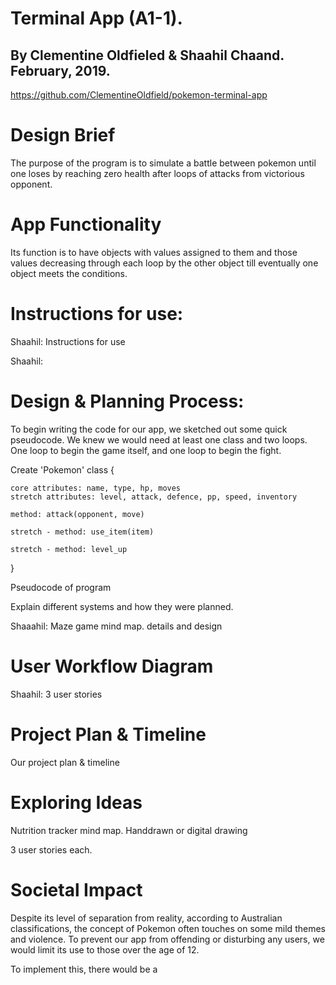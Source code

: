 Terminal App (A1-1).
========
By Clementine Oldfieled & Shaahil Chaand. February, 2019.
-----

<!-- 
A link to your GitHub repository
TODO:: Ensure the repository (repo) is accessible by your Educators -->
https://github.com/ClementineOldfield/pokemon-terminal-app

Design Brief
======
<!-- Description of the app, including:
Purpose -->
The purpose of the program is to simulate a battle between pokemon until one loses by reaching zero health after loops of attacks from victorious opponent. 
<!-- Functionality -->

App Functionality
=======

Its function is to have objects with values assigned to them and those values decreasing through each loop by the other object till eventually one object meets the conditions. 
<!-- Instructions for use -->
Instructions for use: 
=======

Shaahil: Instructions for use

<!-- Screenshots -->
Shaahil: 
<!-- Details of design & planning process including, -->

Design & Planning Process: 
=======

To begin writing the code for our app, we sketched out some quick pseudocode. We knew we would need at least one class and two loops. One loop to begin the game itself, and one loop to begin the fight. 

Create 'Pokemon' class {

    core attributes: name, type, hp, moves
    stretch attributes: level, attack, defence, pp, speed, inventory

    method: attack(opponent, move)

    stretch - method: use_item(item)

    stretch - method: level_up
}


Pseudocode of program 


Explain different systems and how they were planned. 
<!-- Evidence of app idea brainstorming sessions -->
Shaaahil: Maze game mind map. details and design 
<!-- app User/Workflow diagram -->
User Workflow Diagram
=======
Shaahil: 3 user stories
<!-- Project plan & timeline -->
Project Plan & Timeline
=======

Our project plan & timeline

<!-- Screenshots of Trello board(s) -->



<!-- Evidence of app idea brainstorming sessions -->

Exploring Ideas
================

Nutrition tracker mind map. Handdrawn or digital drawing

<!-- app User/Workflow diagram -->

3 user stories each. 

<!-- Project plan & timeline -->



<!-- Screenshots of Trello board(s) -->


Societal Impact
===============

Despite its level of separation from reality, according to Australian classifications, the concept of Pokemon often touches on some mild themes and violence. To prevent our app from offending or disturbing any users, we would limit its use to those over the age of 12. 

To implement this, there would be a 
